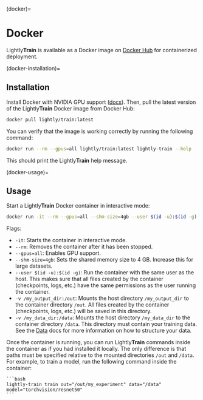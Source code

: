 (docker)=

# Docker

Lightly**Train** is available as a Docker image on [Docker Hub](https://hub.docker.com/r/lightly/train)
for containerized deployment.

(docker-installation)=

## Installation

Install Docker with NVIDIA GPU support ([docs](https://docs.lightly.ai/docs/lightly-worker-installation-guide#install-docker-optionally-with-gpu-support)).
Then, pull the latest version of the Lightly**Train** Docker image from Docker Hub:

```bash
docker pull lightly/train:latest
```

You can verify that the image is working correctly by running the following command:

```bash
docker run --rm --gpus=all lightly/train:latest lightly-train --help
```

This should print the Lightly**Train** help message.

(docker-usage)=

## Usage

Start a Lightly**Train** Docker container in interactive mode:

```bash
docker run -it --rm --gpus=all --shm-size=4gb --user $(id -u):$(id -g) -v /my_output_dir:/out -v /my_data_dir:/data lightly/train:latest
```

Flags:

- `-it`: Starts the container in interactive mode.
- `--rm`: Removes the container after it has been stopped.
- `--gpus=all`: Enables GPU support.
- `--shm-size=4gb`: Sets the shared memory size to 4 GB. Increase this for large datasets.
- `--user $(id -u):$(id -g)`: Run the container with the same user as the host. This
  makes sure that all files created by the container (checkpoints, logs, etc.) have
  the same permissions as the user running the container.
- `-v /my_output_dir:/out`: Mounts the host directory `/my_output_dir` to the container
  directory `/out`. All files created by the container (checkpoints, logs, etc.) will
  be saved in this directory.
- `-v /my_data_dir:/data`: Mounts the host directory `/my_data_dir` to the container
  directory `/data`. This directory must contain your training data. See the
  [Data](#train-data) docs for more information on how to structure your data.

Once the container is running, you can run Lightly**Train** commands inside the container
as if you had installed it locally. The only difference is that paths must be specified
relative to the mounted directories `/out` and `/data`. For example, to train a model,
run the following command inside the container:

````{tab} Command Line
```bash
lightly-train train out="/out/my_experiment" data="/data" model="torchvision/resnet50"
```
````
